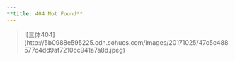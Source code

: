 ```yaml
---
**title: 404 Not Found**
---
```


<center>

</center>

<blockquote class="blockquote-center">
    ![三体404](http://5b0988e595225.cdn.sohucs.com/images/20171025/47c5c488577c4dd9af7210cc941a7a8d.jpeg)
</blockquote>
